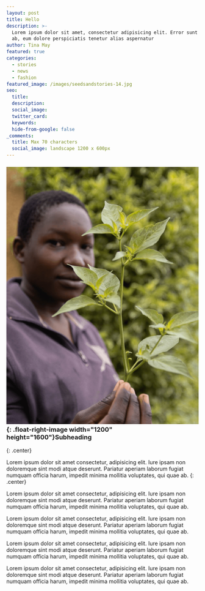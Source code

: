 ```yaml
---
layout: post
title: Hello
description: >-
  Lorem ipsum dolor sit amet, consectetur adipisicing elit. Error sunt earum,
  ab, eum dolore perspiciatis tenetur alias aspernatur
author: Tina May
featured: true
categories:
  - stories
  - news
  - fashion
featured_image: /images/seedsandstories-14.jpg
seo:
  title:
  description:
  social_image:
  twitter_card:
  keywords:
  hide-from-google: false
_comments:
  title: Max 70 characters
  social_image: landscape 1200 x 600px
---
```

### ![](/images/seedsandstories-13.jpg){: .float-right-image width="1200" height="1600"}Subheading
{: .center}

Lorem ipsum dolor sit amet consectetur, adipisicing elit. Iure ipsam non doloremque sint modi atque deserunt. Pariatur aperiam laborum fugiat numquam officia harum, impedit minima mollitia voluptates, qui quae ab.
{: .center}

Lorem ipsum dolor sit amet consectetur, adipisicing elit. Iure ipsam non doloremque sint modi atque deserunt. Pariatur aperiam laborum fugiat numquam officia harum, impedit minima mollitia voluptates, qui quae ab.

Lorem ipsum dolor sit amet consectetur, adipisicing elit. Iure ipsam non doloremque sint modi atque deserunt. Pariatur aperiam laborum fugiat numquam officia harum, impedit minima mollitia voluptates, qui quae ab.

Lorem ipsum dolor sit amet consectetur, adipisicing elit. Iure ipsam non doloremque sint modi atque deserunt. Pariatur aperiam laborum fugiat numquam officia harum, impedit minima mollitia voluptates, qui quae ab.

Lorem ipsum dolor sit amet consectetur, adipisicing elit. Iure ipsam non doloremque sint modi atque deserunt. Pariatur aperiam laborum fugiat numquam officia harum, impedit minima mollitia voluptates, qui quae ab.

&nbsp;

&nbsp;
